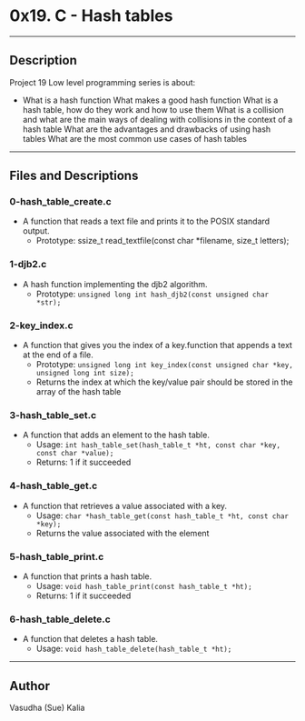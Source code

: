 # 0x19. C - Hash tables
---
## Description

Project 19 Low level programming series is about:
* What is a hash function
What makes a good hash function
What is a hash table, how do they work and how to use them
What is a collision and what are the main ways of dealing with collisions in the context of a hash table
What are the advantages and drawbacks of using hash tables
What are the most common use cases of hash tables

---
## Files and Descriptions

### 0-hash_table_create.c
* A function that reads a text file and prints it to the POSIX standard output.
  * Prototype: ssize_t read_textfile(const char *filename, size_t letters);

### 1-djb2.c
* A hash function implementing the djb2 algorithm.
    * Prototype: ```unsigned long int hash_djb2(const unsigned char *str);```

### 2-key_index.c
* A function that gives you the index of a key.function that appends a text at the end of a file.
    * Prototype: ```unsigned long int key_index(const unsigned char *key, unsigned long int size);```
    * Returns the index at which the key/value pair should be stored in the array of the hash table

### 3-hash_table_set.c
* A  function that adds an element to the hash table.
    * Usage: ```int hash_table_set(hash_table_t *ht, const char *key, const char *value);```
    * Returns: 1 if it succeeded

### 4-hash_table_get.c
* A function that retrieves a value associated with a key.
    * Usage: ```char *hash_table_get(const hash_table_t *ht, const char *key);```
    * Returns the value associated with the element
    
### 5-hash_table_print.c
* A function that prints a hash table.
    * Usage: ```void hash_table_print(const hash_table_t *ht);```
    * Returns: 1 if it succeeded

### 6-hash_table_delete.c
* A function that deletes a hash table.
    * Usage: ```void hash_table_delete(hash_table_t *ht);```
    
---
## Author
Vasudha (Sue) Kalia 

